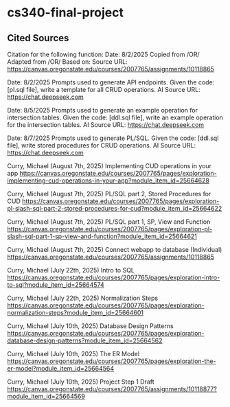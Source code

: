 # cs340-final-project
## Cited Sources
Citation for the following function:
Date: 8/2/2025
Copied from /OR/ Adapted from /OR/ Based on:
Source URL: https://canvas.oregonstate.edu/courses/2007765/assignments/10118865

Date: 8/2/2025
Prompts used to generate API endpoints.
Given the code: [pl.sql file], write a template for all CRUD operations.
AI Source URL: https://chat.deepseek.com

Date: 8/5/2025
Prompts used to generate an example operation for intersection tables.
Given the code: [ddl.sql file], write an example operation
for the intersection tables.
AI Source URL: https://chat.deepseek.com

Date: 8/7/2025
Prompts used to generate PL/SQL.
Given the code: [ddl.sql file], write stored procedures for CRUD operations.
AI Source URL: https://chat.deepseek.com

Curry, Michael (August 7th, 2025) Implementing CUD operations in your app https://canvas.oregonstate.edu/courses/2007765/pages/exploration-implementing-cud-operations-in-your-app?module_item_id=25664628 

Curry, Michael (August 7th, 2025) PL/SQL part 2, Stored Procedures for CUD https://canvas.oregonstate.edu/courses/2007765/pages/exploration-pl-slash-sql-part-2-stored-procedures-for-cud?module_item_id=25664622 

Curry, Michael (August 7th, 2025) PL/SQL part 1, SP, View and Function https://canvas.oregonstate.edu/courses/2007765/pages/exploration-pl-slash-sql-part-1-sp-view-and-function?module_item_id=25664621 

Curry, Michael (August 7th, 2025) Connect webapp to database (Individual) https://canvas.oregonstate.edu/courses/2007765/assignments/10118865 

Curry, Michael (July 22th, 2025) Intro to SQL https://canvas.oregonstate.edu/courses/2007765/pages/exploration-intro-to-sql?module_item_id=25664574 

Curry, Michael (July 22th, 2025) Normalization Steps https://canvas.oregonstate.edu/courses/2007765/pages/exploration-normalization-steps?module_item_id=25664601 

Curry, Michael (July 10th, 2025) Database Design Patterns https://canvas.oregonstate.edu/courses/2007765/pages/exploration-database-design-patterns?module_item_id=25664562 

Curry, Michael (July 10th, 2025) The ER Model https://canvas.oregonstate.edu/courses/2007765/pages/exploration-the-er-model?module_item_id=25664564 

Curry, Michael (July 10th, 2025) Project Step 1 Draft https://canvas.oregonstate.edu/courses/2007765/assignments/10118877?module_item_id=25664569 